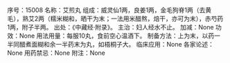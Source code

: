 序号：15008
名称：艾煎丸
组成：威灵仙1两，良姜1两，金毛狗脊1两（去黄毛），熟艾2两（糯米糊和，晒干为末；一法用米醋熬，焙干，亦可为末），赤芍药1两，附子半两。
出处：《中藏经·附录》。
主治：妇人经水不止。
加减：None
功效：None
用法用量：每服10丸，食前空心温酒下。
制备方法：上为末，以药一半同醋煮面糊和余一半药末为丸，如梧桐子大。
临床应用：None
各家论述：None
用药禁忌：None
附注：None
